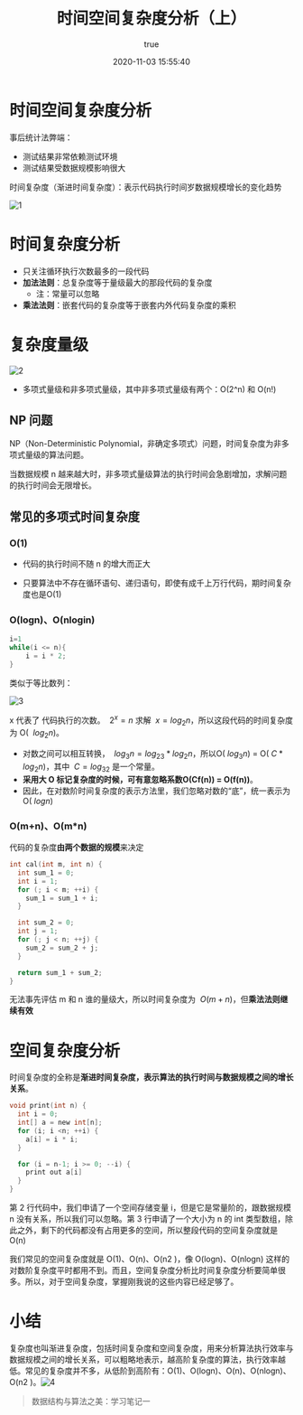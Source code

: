 ﻿---
title: 时间空间复杂度分析（上）
date: 2020-11-03 15:55:40
# permalink: /pages/8143cc480faf9a11
categories: 
  - 数据结构
tags: 
  - 复杂度
author: 
  name: yangxin
  link: https://github.com/yangxin6/data_structure
---




# 时间空间复杂度分析

事后统计法弊端：

- 测试结果非常依赖测试环境
- 测试结果受数据规模影响很大



时间复杂度（渐进时间复杂度）：表示代码执行时间岁数据规模增长的变化趋势

![1](https://cdn.jsdelivr.net/gh/yangxin6/img-hosting@master/images/1.299rx0j3uiv4.png)



# 时间复杂度分析

- 只关注循环执行次数最多的一段代码
- **加法法则**：总复杂度等于量级最大的那段代码的复杂度
    - 注：常量可以忽略
- **乘法法则**：嵌套代码的复杂度等于嵌套内外代码复杂度的乘积



# 复杂度量级

![2](https://cdn.jsdelivr.net/gh/yangxin6/img-hosting@master/images/2.6e6qvnkb99s0.jpeg)

- 多项式量级和非多项式量级，其中非多项式量级有两个：O(2^n) 和 O(n!)



## NP 问题

NP（Non-Deterministic Polynomial，非确定多项式）问题，时间复杂度为非多项式量级的算法问题。



当数据规模 n 越来越大时，非多项式量级算法的执行时间会急剧增加，求解问题的执行时间会无限增长。



## 常见的多项式时间复杂度



### O(1)

- 代码的执行时间不随 n 的增大而正大

- 只要算法中不存在循环语句、递归语句，即使有成千上万行代码，期时间复杂度也是O(1)



### O(logn)、O(nlogin)

```c
i=1
while(i <= n){
	i = i * 2;
}
```

类似于等比数列：

![3](https://cdn.jsdelivr.net/gh/yangxin6/img-hosting@master/images/3.50mdr0v101k0.png)

x 代表了 代码执行的次数。 $\ 2^x=n$ 求解 $\ x=log_2n$，所以这段代码的时间复杂度为 O( $\ log_2n$)。

- 对数之间可以相互转换， $\ log_3n =  log_23 * log _2n$，所以O($\ log_3n$) = O($\ C * log_2n$)，其中 $\ C=log_32$ 是一个常量。
- **采用大 O 标记复杂度的时候，可有意忽略系数O(Cf(n)) = O(f(n))**。
- 因此，在对数阶时间复杂度的表示方法里，我们忽略对数的“底”，统一表示为  O($\ logn$)


### O(m+n)、O(m*n)
代码的复杂度**由两个数据的规模**来决定

```c
int cal(int m, int n) {
  int sum_1 = 0;
  int i = 1;
  for (; i < m; ++i) {
    sum_1 = sum_1 + i;
  }

  int sum_2 = 0;
  int j = 1;
  for (; j < n; ++j) {
    sum_2 = sum_2 + j;
  }

  return sum_1 + sum_2;
}
```
无法事先评估 m 和 n 谁的量级大，所以时间复杂度为 $\ O(m + n)$，但**乘法法则继续有效** 

# 空间复杂度分析
时间复杂度的全称是**渐进时间复杂度，表示算法的执行时间与数据规模之间的增长关系**。

```c
void print(int n) {
  int i = 0;
  int[] a = new int[n];
  for (i; i <n; ++i) {
    a[i] = i * i;
  }

  for (i = n-1; i >= 0; --i) {
    print out a[i]
  }
}
```
第 2 行代码中，我们申请了一个空间存储变量 i，但是它是常量阶的，跟数据规模 n 没有关系，所以我们可以忽略。第 3 行申请了一个大小为 n 的 int 类型数组，除此之外，剩下的代码都没有占用更多的空间，所以整段代码的空间复杂度就是 O(n)

我们常见的空间复杂度就是 O(1)、O(n)、O(n2 )，像 O(logn)、O(nlogn) 这样的对数阶复杂度平时都用不到。而且，空间复杂度分析比时间复杂度分析要简单很多。所以，对于空间复杂度，掌握刚我说的这些内容已经足够了。

# 小结
复杂度也叫渐进复杂度，包括时间复杂度和空间复杂度，用来分析算法执行效率与数据规模之间的增长关系，可以粗略地表示，越高阶复杂度的算法，执行效率越低。常见的复杂度并不多，从低阶到高阶有：O(1)、O(logn)、O(n)、O(nlogn)、O(n2 )。![4](https://cdn.jsdelivr.net/gh/yangxin6/img-hosting@master/images/4.3cu2295rjvg0.jpeg)

> 数据结构与算法之美：学习笔记一

